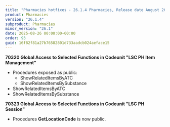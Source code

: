 ```yaml
---
title: "Pharmacies hotfixes - 26.1.4 Pharmacies, Release date August 26, 2025 - Hotfixes"
product: Pharmacies
version: "26.1.4"
subproduct: Pharmacies
minor_version: "26.1"
date: 2025-08-26 00:00:00+00:00
order: 93
guid: 16f82f81a27b76582801d733aadcb024aeface15
---
```


<strong>70320 Global Access to Selected Functions in Codeunit "LSC PH Item Management"</strong>
<ul><li>Procedures exposed as public:<ul><li>ShowRelatedItemsByATC</li><li>ShowRelatedItemsBySubstance</li></ul></li>
<li>ShowRelatedItemsByATC</li>
<li>ShowRelatedItemsBySubstance</li></ul>
<strong>70323 Global Access to Selected Functions in Codeunit "LSC PH Session"</strong>
<ul><li>Procedures <b>GetLocationCode</b> is now public.</li></ul>
